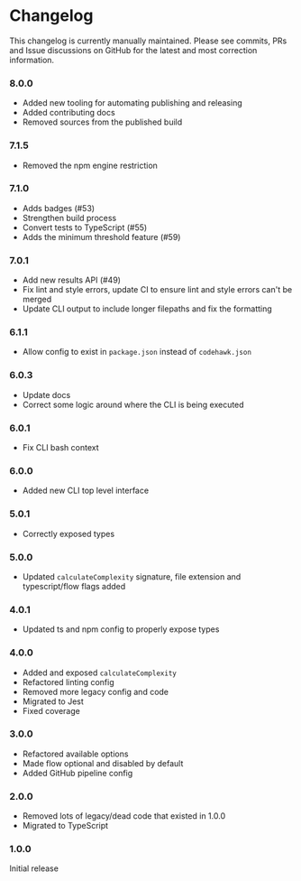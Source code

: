 # Changelog

This changelog is currently manually maintained. Please see commits, PRs and Issue discussions on GitHub for the latest and most correction information.

### 8.0.0

- Added new tooling for automating publishing and releasing
- Added contributing docs
- Removed sources from the published build

### 7.1.5

- Removed the npm engine restriction

### 7.1.0

- Adds badges (#53)
- Strengthen build process 
- Convert tests to TypeScript (#55)
- Adds the minimum threshold feature (#59)

### 7.0.1

- Add new results API (#49)
- Fix lint and style errors, update CI to ensure lint and style errors can't be merged
- Update CLI output to include longer filepaths and fix the formatting

### 6.1.1

- Allow config to exist in `package.json` instead of `codehawk.json`

### 6.0.3

- Update docs
- Correct some logic around where the CLI is being executed

### 6.0.1

- Fix CLI bash context

### 6.0.0

- Added new CLI top level interface

### 5.0.1

- Correctly exposed types

### 5.0.0

- Updated `calculateComplexity` signature, file extension and typescript/flow flags added

### 4.0.1

- Updated ts and npm config to properly expose types

### 4.0.0

- Added and exposed `calculateComplexity`
- Refactored linting config
- Removed more legacy config and code
- Migrated to Jest
- Fixed coverage

### 3.0.0

- Refactored available options
- Made flow optional and disabled by default
- Added GitHub pipeline config

### 2.0.0

- Removed lots of legacy/dead code that existed in 1.0.0
- Migrated to TypeScript

### 1.0.0

Initial release